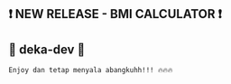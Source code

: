 ## ❗️ NEW RELEASE - BMI CALCULATOR ❗️

## 🚀 deka-dev 🚀
```bash
Enjoy dan tetap menyala abangkuhh!!! 🔥🔥🔥
```
